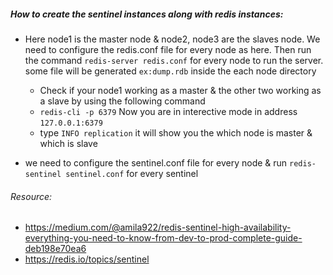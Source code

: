 ##### How to create the sentinel instances along with redis instances:
* Here node1 is the master node & node2, node3 are the slaves node. We need to configure the redis.conf file for every node as here.
Then run the command `redis-server redis.conf` for every node to run the server. some file will be generated `ex:dump.rdb` inside the each node directory 
    * Check if your node1 working as a master & the other two working as a slave by using the following command
    * `redis-cli -p 6379` Now you are in interective mode in address `127.0.0.1:6379`
    * type `INFO replication` it will show you the which node is master & which is slave

* we need to configure the sentinel.conf file for every node & run `redis-sentinel sentinel.conf` for every sentinel






###### Resource: 
* https://medium.com/@amila922/redis-sentinel-high-availability-everything-you-need-to-know-from-dev-to-prod-complete-guide-deb198e70ea6
* https://redis.io/topics/sentinel

